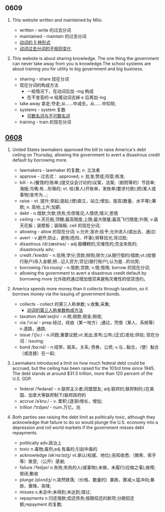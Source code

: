 ## 0609

1. This website written and maintained by Milo.

   - written - write 的过去分词
   - maintained - maintain 的过去分词
   - [动词的 5 种形式](http://www.yygrammar.com/Article/201507/4098.html)
   - [动词过去分词的不规则变化](http://www.yygrammar.com/Article/201507/4097_3.html)

2. This website is about sharing knowledge. The one thing the government can never take away from you is knowledge.The school systems are about training you for utility to big government and big business.
   - sharing - share 现在分词
   - 现在分词的构成方法
     - 一般情况下，在动词后加 -ing 构成
     - 在不发音的-e 结尾动词去掉 e 后再加-ing
   - take away 拿走;夺走;从……中减去，从……中扣除;
   - systems - system 复数
     - [可数名词与不可数名词](http://www.yygrammar.com/Article/201901/5432_2.html)
   - training - train 的现在分词

## [0608](https://news.cgtn.com/news/2023-06-02/U-S-Congress-approves-debt-limit-raise-103rd-time-since-1945-1kjhLg29H0Y/index.html)

1. United States lawmakers approved the bill to raise America's debt ceiling on Thursday, allowing the government to avert a disastrous credit default by borrowing more.

   - lawmakers - lawmaker 的复数; n. 立法者
   - approve - 过去式： approved; v. 批准;赞成;同意;核准;
   - bill - n.(餐馆的)账单;(提交议会讨论的)议案，法案;（剧院等的）节目单;海报;鸟嘴;有…形喙的; vt. 给(某人)开账单，发账单(要求付款);把(某人或事物)宣传为…;
   - raise - vt. 提升;举起;提起;(使)直立，站立;增加，提高(数量、水平等);筹款; n. 高地;上升;加薪;
   - debt - n.借款;欠款;债务;负债情况;人情债;情义;恩情
   - ceiling - n.天花板;顶棚;最高限度;上限;最大限量;最高飞行限度;升限; v.装天花板；装壁板；装隔板; ceil 的现在分词;
   - allowing - allow 的现在分词; v.允许;准许;给予;允许进入(或出去、通过)
   - avert - v.避开;防止，避免(危险、坏事);转移目光;背过脸;
   - disastrous /dɪˈzæstrəs/ - adj.极糟糕的;灾难性的;完全失败的; disastrously adv;
   - credit /ˈkredɪt/ - n.信用;学分;贷款;赊购;赊欠;(从银行借的)借款;vt.(给银行账户)存入金额;把…记入贷方;贷记(银行账户);认为是…的功劳;
   - borrowing /ˈbɔːroʊɪŋ/ - n.借款;贷款; v.借;借用; borrow 的现在分词;
   - allowing the government to avert a disastrous credit default by borrowing more 允许政府通过增加借贷来避免灾难性的信贷违约。

2. America spends more money than it collects through taxation, so it borrows money via the issuing of government bonds.

   - collects - collect 的第三人称单数; v.收集;采集;
     - [动词的第三人称单数构成方法](http://www.yygrammar.com/Article/201507/4098.html)
   - taxation /tækˈseɪʃn/ - n.税;税款;税金;税收;
   - via /ˈviːə/ - prep.经过，经由（某一地方）;通过，凭借（某人、系统等）n.道路，通路;
   - issue /ˈɪʃuː/ - n.问题;重要议题;vt.发出;宣布;公布;(正式)发给;供给; 现在分词：issuing;
   - bond /bɑːnd/ - n.纽带，联系，关系; 债券，公债; v.与...黏合，（使）黏合（或连接）在一起;

3. Lawmakers introduced a limit on how much federal debt could be accrued, but the ceiling has been raised for the 103rd time since 1945. The debt stands at around $31.5 trillion,
   more than 120 percent of the U.S. GDP.

   - federal /ˈfedərəl/ - n.联邦主义者;同盟盟友; adj.联邦的;联邦制的;(在美国、加拿大等联邦制下)联邦政府的
   - accrue /əˈkruː/ - v. 累积;(逐渐)增长，增加;
   - trillion /ˈtrɪljən/ - num.万亿，兆

4. Both parties see raising the debt limit as politically toxic,
   although they acknowledge that failure to do so would plunge the U.S. economy into a depression and roil world markets if the government misses debt repayments.
   - politically adv.政治上
   - toxic n.毒物;毒剂;adj.有毒的;引起中毒的
   - acknowledge /əkˈnɑːlɪdʒ/ vt.承认(权威、地位);告知收悉;（微笑、挥手等）致意;（公开）感谢;
   - failure /ˈfeɪljər/ n.失败;失败的人(或事物);未做，未履行(应做之事);故障;倒闭;歉收
   - plunge /plʌndʒ/ n.突然跌落;（价格、数量的）暴跌，骤减;v.猛冲向;暴跌，骤降，突降;
   - misses v.未击中;未得到;未达到;错过;
   - repayments n.归还借款;偿还债务;按期偿还的款项;分期偿还额;repayment 的复数;
